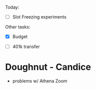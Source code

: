 Today:
  - [ ] Slot Freezing experiments

Other tasks:
  - [x] Budget
  - [ ] 401k transfer


# Doughnut - Candice
  - problems w/ Athena Zoom
